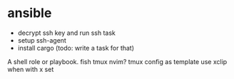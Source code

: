 # ansible
- decrypt ssh key and run ssh task
- setup ssh-agent
- install cargo (todo: write a task for that)




A shell role or playbook.
fish tmux nvim?
tmux config as template use xclip when with x set
